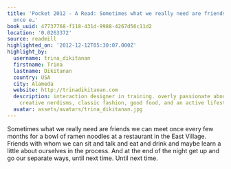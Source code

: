 ```yaml
---
title: 'Pocket 2012 - A Read: Sometimes what we really need are friends we can meet
  once e…'
book_uuid: 47737768-f118-431d-9988-4267d56c11d2
location: '0.0263372'
source: readmill
highlighted_on: '2012-12-12T05:30:07.000Z'
highlight_by:
  username: trina_dikitanan
  firstname: Trina
  lastname: Dikitanan
  country: USA
  city: Alameda
  website: http://trinadikitanan.com
  description: interaction designer in training. overly passionate about great design,
    creative nerdisms, classic fashion, good food, and an active lifestyle.
  avatar: assets/avatars/trina_dikitanan.jpg
---
```


Sometimes what we really need are friends we can meet once every few months for a bowl of ramen noodles at a restaurant in the East Village. Friends with whom we can sit and talk and eat and drink and maybe learn a little about ourselves in the process. And at the end of the night get up and go our separate ways, until next time. Until next time.